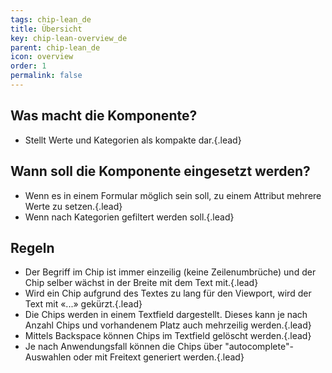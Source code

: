```yaml
---
tags: chip-lean_de
title: Übersicht
key: chip-lean-overview_de
parent: chip-lean_de
icon: overview
order: 1
permalink: false  
---
```


## Was macht die Komponente?
* Stellt Werte und Kategorien als kompakte dar.{.lead}

## Wann soll die Komponente eingesetzt werden?
* Wenn es in einem Formular möglich sein soll, zu einem Attribut mehrere Werte zu setzen.{.lead}
* Wenn nach Kategorien gefiltert werden soll.{.lead}

## Regeln
* Der Begriff im Chip ist immer einzeilig (keine Zeilenumbrüche) und der Chip selber wächst in der Breite mit dem Text mit.{.lead}
* Wird ein Chip aufgrund des Textes zu lang für den Viewport, wird der Text mit «...» gekürzt.{.lead}
* Die Chips werden in einem <sbb-link variant="inline" type="button" href="/{{page.lang}}/design-system/lean/components/textfield/">Textfield</sbb-link> dargestellt. Dieses kann je nach Anzahl Chips und vorhandenem Platz auch mehrzeilig werden.{.lead}
* Mittels Backspace können Chips im Textfield gelöscht werden.{.lead}
* Je nach Anwendungsfall können die Chips über "autocomplete"-Auswahlen oder mit Freitext generiert werden.{.lead}


